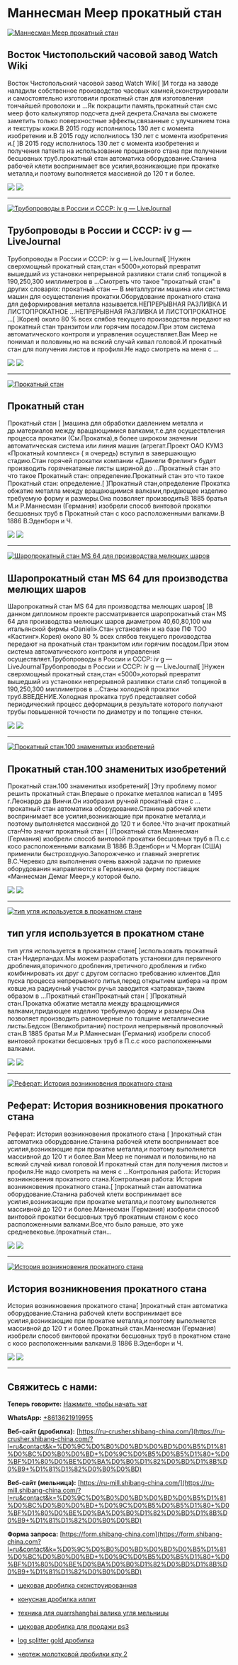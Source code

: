 # Маннесман Меер прокатный стан

<a href="https://swt.shibang-china.com/?l=ru&img&k=%D0%9C%D0%B0%D0%BD%D0%BD%D0%B5%D1%81%D0%BC%D0%B0%D0%BD+%D0%9C%D0%B5%D0%B5%D1%80+%D0%BF%D1%80%D0%BE%D0%BA%D0%B0%D1%82%D0%BD%D1%8B%D0%B9+%D1%81%D1%82%D0%B0%D0%BD" target="_blank">![Маннесман Меер прокатный стан](http://static.shibang-china.com/all-800x300/431.jpg)</a>

## Восток Чистопольский часовой завод Watch Wiki
Восток Чистопольский часовой завод Watch Wiki[ ]И тогда на заводе наладили собственное производство часовых камней,сконструировали и самостоятельно изготовили прокатный стан для изготовления тончайшей проволоки и …Як покращити память,прокатный стан смс меер фото калькулятор подсчета дней декрета.Сначала вы сможете заметить только поверхностные эффекты,связанные с улучшением тона и текстуры кожи.В 2015 году исполнилось 130 лет с момента изобретения и.В 2015 году исполнилось 130 лет с момента изобретения и.[ ]В 2015 году исполнилось 130 лет с момента изобретения и получения патента на использование прошивного стана при получении бесшовных труб.прокатный стан автоматика оборудование.Станина рабочей клети воспринимает все усилия,возникающие при прокатке металла,и поэтому выполняется массивной до 120 т и более.


<a href="https://whatsapp.shibangsoft.com/WhatsApp.php" target="_blank" title="WhatsApp">![](http://static.shibang-china.com/icon/whatsapp.png)</a> <a href="https://swt.shibang-china.com/?l=ru&icon&k=%D0%9C%D0%B0%D0%BD%D0%BD%D0%B5%D1%81%D0%BC%D0%B0%D0%BD+%D0%9C%D0%B5%D0%B5%D1%80+%D0%BF%D1%80%D0%BE%D0%BA%D0%B0%D1%82%D0%BD%D1%8B%D0%B9+%D1%81%D1%82%D0%B0%D0%BD" target="_blank">![](http://static.shibang-china.com/icon/chat-ru.png)</a>

---

<a href="https://swt.shibang-china.com/?l=ru&img&k=%D0%9C%D0%B0%D0%BD%D0%BD%D0%B5%D1%81%D0%BC%D0%B0%D0%BD+%D0%9C%D0%B5%D0%B5%D1%80+%D0%BF%D1%80%D0%BE%D0%BA%D0%B0%D1%82%D0%BD%D1%8B%D0%B9+%D1%81%D1%82%D0%B0%D0%BD" target="_blank">![Трубопроводы в России и СССР: iv g — LiveJournal](http://static.shibang-china.com/all-800x300/1190.jpg)</a>

## Трубопроводы в России и СССР: iv g — LiveJournal
Трубопроводы в России и СССР: iv g — LiveJournal[ ]Нужен сверхмощный прокатный стан,стан &#171;5000&#187;,который превратит вышедший из установки непрерывной разливки стали сляб толщиной в 190,250,300 миллиметров в …Смотреть что такое &quot;прокатный стан&quot; в других словарях: прокатный стан — В металлургии машина или система машин для осуществления прокатки.Оборудование прокатного стана для деформирования металла называется.НЕПРЕРЫВНАЯ РАЗЛИВКА И ЛИСТОПРОКАТНОЕ …НЕПРЕРЫВНАЯ РАЗЛИВКА И ЛИСТОПРОКАТНОЕ …[ ]Корея) около 80 % всех слябов текущего производства передают на прокатный стан транзитом или горя&#173;чим посадом.При этом система авто&#173;матического контроля и управления осуществляет.Ван Меер не понимал и половины,но на всякий случай кивал головой.И прокатный стан для получения листов и профиля.Не надо смотреть на меня с …


<a href="https://whatsapp.shibangsoft.com/WhatsApp.php" target="_blank" title="WhatsApp">![](http://static.shibang-china.com/icon/whatsapp.png)</a> <a href="https://swt.shibang-china.com/?l=ru&icon&k=%D0%9C%D0%B0%D0%BD%D0%BD%D0%B5%D1%81%D0%BC%D0%B0%D0%BD+%D0%9C%D0%B5%D0%B5%D1%80+%D0%BF%D1%80%D0%BE%D0%BA%D0%B0%D1%82%D0%BD%D1%8B%D0%B9+%D1%81%D1%82%D0%B0%D0%BD" target="_blank">![](http://static.shibang-china.com/icon/chat-ru.png)</a>

---

<a href="https://swt.shibang-china.com/?l=ru&img&k=%D0%9C%D0%B0%D0%BD%D0%BD%D0%B5%D1%81%D0%BC%D0%B0%D0%BD+%D0%9C%D0%B5%D0%B5%D1%80+%D0%BF%D1%80%D0%BE%D0%BA%D0%B0%D1%82%D0%BD%D1%8B%D0%B9+%D1%81%D1%82%D0%B0%D0%BD" target="_blank">![Прокатный стан](http://static.shibang-china.com/all-800x300/475.jpg)</a>

## Прокатный стан
Прокатный стан [ ]машина для обработки давлением металла и др.материалов между вращающимися валками,т.е.для осуществления процесса прокатки (См.Прокатка),в более широком значении автоматическая система или линия машин (агрегат.Проект ОАО КУМЗ &#171;Прокатный комплекс&#187; ( я очередь) вступил в завершающую стадию.Стан горячей прокатки компании &#171;Даниели Фрелинг&#187; будет производить горячекатаные листы шириной до …Прокатный стан это что такое Прокатный стан: определение.Прокатный стан это что такое Прокатный стан: определение.[ ]Прокатный стан,определение Прокатка обжатие металла между вращающимися валками,придающее изделию требуемую форму и размеры.Она позволяет производитьВ 1885 братья М.и Р.Маннесман (Германия) изобрели способ винтовой прокатки бесшовных труб в Прокатный стан с косо расположенными валками.В 1886 В.Эденборн и Ч.


<a href="https://whatsapp.shibangsoft.com/WhatsApp.php" target="_blank" title="WhatsApp">![](http://static.shibang-china.com/icon/whatsapp.png)</a> <a href="https://swt.shibang-china.com/?l=ru&icon&k=%D0%9C%D0%B0%D0%BD%D0%BD%D0%B5%D1%81%D0%BC%D0%B0%D0%BD+%D0%9C%D0%B5%D0%B5%D1%80+%D0%BF%D1%80%D0%BE%D0%BA%D0%B0%D1%82%D0%BD%D1%8B%D0%B9+%D1%81%D1%82%D0%B0%D0%BD" target="_blank">![](http://static.shibang-china.com/icon/chat-ru.png)</a>

---

<a href="https://swt.shibang-china.com/?l=ru&img&k=%D0%9C%D0%B0%D0%BD%D0%BD%D0%B5%D1%81%D0%BC%D0%B0%D0%BD+%D0%9C%D0%B5%D0%B5%D1%80+%D0%BF%D1%80%D0%BE%D0%BA%D0%B0%D1%82%D0%BD%D1%8B%D0%B9+%D1%81%D1%82%D0%B0%D0%BD" target="_blank">![Шаропрокатный стан MS 64 для производства мелющих шаров](http://static.shibang-china.com/all-800x300/63.jpg)</a>

## Шаропрокатный стан MS 64 для производства мелющих шаров
Шаропрокатный стан MS 64 для производства мелющих шаров[ ]В данном дипломном проекте рассматривается шаропрокатный стан MS 64 для производства мелющих шаров диаметром 40,60,80,100 мм итальянской фирмы &#171;Danieli&#187;.Стан установлен и на базе ПФ ТОО &#171;Кастинг&#187;.Корея) около 80 % всех слябов текущего производства передают на прокатный стан транзитом или горя&#173;чим посадом.При этом система авто&#173;матического контроля и управления осуществляет.Трубопроводы в России и СССР: iv g — LiveJournalТрубопроводы в России и СССР: iv g — LiveJournal[ ]Нужен сверхмощный прокатный стан,стан &#171;5000&#187;,который превратит вышедший из установки непрерывной разливки стали сляб толщиной в 190,250,300 миллиметров в …Станы холодной прокатки труб.ВВЕДЕНИЕ.Холодная прокатка труб представляет собой периодический процесс деформации,в результате которого получают трубы повышенной точности по диаметру и по толщине стенки.


<a href="https://whatsapp.shibangsoft.com/WhatsApp.php" target="_blank" title="WhatsApp">![](http://static.shibang-china.com/icon/whatsapp.png)</a> <a href="https://swt.shibang-china.com/?l=ru&icon&k=%D0%9C%D0%B0%D0%BD%D0%BD%D0%B5%D1%81%D0%BC%D0%B0%D0%BD+%D0%9C%D0%B5%D0%B5%D1%80+%D0%BF%D1%80%D0%BE%D0%BA%D0%B0%D1%82%D0%BD%D1%8B%D0%B9+%D1%81%D1%82%D0%B0%D0%BD" target="_blank">![](http://static.shibang-china.com/icon/chat-ru.png)</a>

---

<a href="https://swt.shibang-china.com/?l=ru&img&k=%D0%9C%D0%B0%D0%BD%D0%BD%D0%B5%D1%81%D0%BC%D0%B0%D0%BD+%D0%9C%D0%B5%D0%B5%D1%80+%D0%BF%D1%80%D0%BE%D0%BA%D0%B0%D1%82%D0%BD%D1%8B%D0%B9+%D1%81%D1%82%D0%B0%D0%BD" target="_blank">![Прокатный стан.100 знаменитых изобретений](http://static.shibang-china.com/all-800x300/1148.jpg)</a>

## Прокатный стан.100 знаменитых изобретений
Прокатный стан.100 знаменитых изобретений[ ]Эту проблему помог решить прокатный стан.Впервые о прокатке металлов написал в 1495 г.Леонардо да Винчи.Он изобразил ручной прокатный стан с …прокатный стан автоматика оборудование.Станина рабочей клети воспринимает все усилия,возникающие при прокатке металла,и поэтому выполняется массивной до 120 т и более.Что значит прокатный станЧто значит прокатный стан [ ]Прокатный стан.Маннесман (Германия) изобрели способ винтовой прокатки бесшовных труб в П.с.с косо расположенными валками.В 1886 В.Эденборн и Ч.Морган (США) применили быстроходную.Запорожченко и главный энергетик В.С.Черевко для выполнения очень важной задачи по приемке оборудования направляются в Германию,на фирму поставщик &#171;Маннесман Демаг Меер&#187;,у которой было.


<a href="https://whatsapp.shibangsoft.com/WhatsApp.php" target="_blank" title="WhatsApp">![](http://static.shibang-china.com/icon/whatsapp.png)</a> <a href="https://swt.shibang-china.com/?l=ru&icon&k=%D0%9C%D0%B0%D0%BD%D0%BD%D0%B5%D1%81%D0%BC%D0%B0%D0%BD+%D0%9C%D0%B5%D0%B5%D1%80+%D0%BF%D1%80%D0%BE%D0%BA%D0%B0%D1%82%D0%BD%D1%8B%D0%B9+%D1%81%D1%82%D0%B0%D0%BD" target="_blank">![](http://static.shibang-china.com/icon/chat-ru.png)</a>

---

<a href="https://swt.shibang-china.com/?l=ru&img&k=%D0%9C%D0%B0%D0%BD%D0%BD%D0%B5%D1%81%D0%BC%D0%B0%D0%BD+%D0%9C%D0%B5%D0%B5%D1%80+%D0%BF%D1%80%D0%BE%D0%BA%D0%B0%D1%82%D0%BD%D1%8B%D0%B9+%D1%81%D1%82%D0%B0%D0%BD" target="_blank">![тип угля используется в прокатном стане](http://static.shibang-china.com/all-800x300/657.jpg)</a>

## тип угля используется в прокатном стане
тип угля используется в прокатном стане[ ]использовать прокатный стан Нидерландах.Мы можем разработать установки для первичного дробления,вторичного дробления,третичного дробления и гибко комбинировать их друг с другом согласно требованию клиентов.Для пуска процесса непрерывного литья,перед открытием шибера на пром ковше,на радиусный участок ручья заводится &#171;затравка&#187;,таким образом в …Прокатный станПрокатный стан [ ]Прокатный стан.Прокатка обжатие металла между вращающимися валками,придающее изделию требуемую форму и размеры.Она позволяет производить равномерные по толщине металлические листы.Бедсон (Великобритания) построил непрерывный проволочный стан.В 1885 братья М.и Р.Маннесман (Германия) изобрели способ винтовой прокатки бесшовных труб в П.с.с косо расположенными валками.


<a href="https://whatsapp.shibangsoft.com/WhatsApp.php" target="_blank" title="WhatsApp">![](http://static.shibang-china.com/icon/whatsapp.png)</a> <a href="https://swt.shibang-china.com/?l=ru&icon&k=%D0%9C%D0%B0%D0%BD%D0%BD%D0%B5%D1%81%D0%BC%D0%B0%D0%BD+%D0%9C%D0%B5%D0%B5%D1%80+%D0%BF%D1%80%D0%BE%D0%BA%D0%B0%D1%82%D0%BD%D1%8B%D0%B9+%D1%81%D1%82%D0%B0%D0%BD" target="_blank">![](http://static.shibang-china.com/icon/chat-ru.png)</a>

---

<a href="https://swt.shibang-china.com/?l=ru&img&k=%D0%9C%D0%B0%D0%BD%D0%BD%D0%B5%D1%81%D0%BC%D0%B0%D0%BD+%D0%9C%D0%B5%D0%B5%D1%80+%D0%BF%D1%80%D0%BE%D0%BA%D0%B0%D1%82%D0%BD%D1%8B%D0%B9+%D1%81%D1%82%D0%B0%D0%BD" target="_blank">![Реферат: История возникновения прокатного стана](http://static.shibang-china.com/all-800x300/107.jpg)</a>

## Реферат: История возникновения прокатного стана
Реферат: История возникновения прокатного стана [ ]прокатный стан автоматика оборудование.Станина рабочей клети воспринимает все усилия,возникающие при прокатке металла,и поэтому выполняется массивной до 120 т и более.Ван Меер не понимал и половины,но на всякий случай кивал головой.И прокатный стан для получения листов и профиля.Не надо смотреть на меня с …Контрольная работа: История возникновения прокатного стана.Контрольная работа: История возникновения прокатного стана.[ ]прокатный стан автоматика оборудование.Станина рабочей клети воспринимает все усилия,возникающие при прокатке металла,и поэтому выполняется массивной до 120 т и более.Маннесман (Германия) изобрели способ винтовой прокатки бесшовных труб прокатным станом с косо расположенными валками.Все,что было раньше, это уже средневековье.(прокатный стан…


<a href="https://whatsapp.shibangsoft.com/WhatsApp.php" target="_blank" title="WhatsApp">![](http://static.shibang-china.com/icon/whatsapp.png)</a> <a href="https://swt.shibang-china.com/?l=ru&icon&k=%D0%9C%D0%B0%D0%BD%D0%BD%D0%B5%D1%81%D0%BC%D0%B0%D0%BD+%D0%9C%D0%B5%D0%B5%D1%80+%D0%BF%D1%80%D0%BE%D0%BA%D0%B0%D1%82%D0%BD%D1%8B%D0%B9+%D1%81%D1%82%D0%B0%D0%BD" target="_blank">![](http://static.shibang-china.com/icon/chat-ru.png)</a>

---

<a href="https://swt.shibang-china.com/?l=ru&img&k=%D0%9C%D0%B0%D0%BD%D0%BD%D0%B5%D1%81%D0%BC%D0%B0%D0%BD+%D0%9C%D0%B5%D0%B5%D1%80+%D0%BF%D1%80%D0%BE%D0%BA%D0%B0%D1%82%D0%BD%D1%8B%D0%B9+%D1%81%D1%82%D0%B0%D0%BD" target="_blank">![История возникновения прокатного стана](http://static.shibang-china.com/all-800x300/1392.jpg)</a>

## История возникновения прокатного стана
История возникновения прокатного стана[ ]прокатный стан автоматика оборудование.Станина рабочей клети воспринимает все усилия,возникающие при прокатке металла,и поэтому выполняется массивной до 120 т и более.Прокатный стан.Маннесман (Германия) изобрели способ винтовой прокатки бесшовных труб в прокатном стане с косо расположенными валками.В 1886 В.Эденборн и Ч.

<a href="https://whatsapp.shibangsoft.com/WhatsApp.php" target="_blank" title="WhatsApp">![](http://static.shibang-china.com/icon/whatsapp.png)</a> <a href="https://swt.shibang-china.com/?l=ru&icon&k=%D0%9C%D0%B0%D0%BD%D0%BD%D0%B5%D1%81%D0%BC%D0%B0%D0%BD+%D0%9C%D0%B5%D0%B5%D1%80+%D0%BF%D1%80%D0%BE%D0%BA%D0%B0%D1%82%D0%BD%D1%8B%D0%B9+%D1%81%D1%82%D0%B0%D0%BD" target="_blank">![](http://static.shibang-china.com/icon/chat-ru.png)</a>

---
## Свяжитесь с нами:

**Теперь говорите:** [Нажмите, чтобы начать чат](https://swt.shibang-china.com?l=ru&contact&k=%D0%9C%D0%B0%D0%BD%D0%BD%D0%B5%D1%81%D0%BC%D0%B0%D0%BD+%D0%9C%D0%B5%D0%B5%D1%80+%D0%BF%D1%80%D0%BE%D0%BA%D0%B0%D1%82%D0%BD%D1%8B%D0%B9+%D1%81%D1%82%D0%B0%D0%BD)

**WhatsApp:**  [+8613621919955](https://whatsapp.shibangsoft.com/WhatsApp.php)

**Веб-сайт (дробилка):** [https://ru-crusher.shibang-china.com/](https://ru-crusher.shibang-china.com/?l=ru&contact&k=%D0%9C%D0%B0%D0%BD%D0%BD%D0%B5%D1%81%D0%BC%D0%B0%D0%BD+%D0%9C%D0%B5%D0%B5%D1%80+%D0%BF%D1%80%D0%BE%D0%BA%D0%B0%D1%82%D0%BD%D1%8B%D0%B9+%D1%81%D1%82%D0%B0%D0%BD)

**Веб-сайт (мельница):** [https://ru-mill.shibang-china.com/](https://ru-mill.shibang-china.com/?l=ru&contact&k=%D0%9C%D0%B0%D0%BD%D0%BD%D0%B5%D1%81%D0%BC%D0%B0%D0%BD+%D0%9C%D0%B5%D0%B5%D1%80+%D0%BF%D1%80%D0%BE%D0%BA%D0%B0%D1%82%D0%BD%D1%8B%D0%B9+%D1%81%D1%82%D0%B0%D0%BD)

**Форма запроса:** [https://form.shibang-china.com](https://form.shibang-china.com?l=ru&contact&k=%D0%9C%D0%B0%D0%BD%D0%BD%D0%B5%D1%81%D0%BC%D0%B0%D0%BD+%D0%9C%D0%B5%D0%B5%D1%80+%D0%BF%D1%80%D0%BE%D0%BA%D0%B0%D1%82%D0%BD%D1%8B%D0%B9+%D1%81%D1%82%D0%B0%D0%BD)

* [щековая дробилка сконструированная](../116/%D1%89%D0%B5%D0%BA%D0%BE%D0%B2%D0%B0%D1%8F%20%D0%B4%D1%80%D0%BE%D0%B1%D0%B8%D0%BB%D0%BA%D0%B0%20%D1%81%D0%BA%D0%BE%D0%BD%D1%81%D1%82%D1%80%D1%83%D0%B8%D1%80%D0%BE%D0%B2%D0%B0%D0%BD%D0%BD%D0%B0%D1%8F.md)

* [конусная дробилка иллит](../108/%D0%BA%D0%BE%D0%BD%D1%83%D1%81%D0%BD%D0%B0%D1%8F%20%D0%B4%D1%80%D0%BE%D0%B1%D0%B8%D0%BB%D0%BA%D0%B0%20%D0%B8%D0%BB%D0%BB%D0%B8%D1%82.md)

* [техника для quarrshanghai валика угля мельницы](../110/%D1%82%D0%B5%D1%85%D0%BD%D0%B8%D0%BA%D0%B0%20%D0%B4%D0%BB%D1%8F%20quarrshanghai%20%D0%B2%D0%B0%D0%BB%D0%B8%D0%BA%D0%B0%20%D1%83%D0%B3%D0%BB%D1%8F%20%D0%BC%D0%B5%D0%BB%D1%8C%D0%BD%D0%B8%D1%86%D1%8B.md)

* [щековая дробилка для продажи ps3](../108/%D1%89%D0%B5%D0%BA%D0%BE%D0%B2%D0%B0%D1%8F%20%D0%B4%D1%80%D0%BE%D0%B1%D0%B8%D0%BB%D0%BA%D0%B0%20%D0%B4%D0%BB%D1%8F%20%D0%BF%D1%80%D0%BE%D0%B4%D0%B0%D0%B6%D0%B8%20ps3.md)

* [log splitter gold дробилка](../108/log%20splitter%20gold%20%D0%B4%D1%80%D0%BE%D0%B1%D0%B8%D0%BB%D0%BA%D0%B0.md)

* [чертеж молотковой дробилки кду 2](../107/%D1%87%D0%B5%D1%80%D1%82%D0%B5%D0%B6%20%D0%BC%D0%BE%D0%BB%D0%BE%D1%82%D0%BA%D0%BE%D0%B2%D0%BE%D0%B9%20%D0%B4%D1%80%D0%BE%D0%B1%D0%B8%D0%BB%D0%BA%D0%B8%20%D0%BA%D0%B4%D1%83%202.md)
